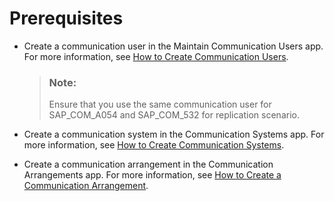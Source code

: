 <!-- loio3b3790e46711406080690670d1f76863 -->

# Prerequisites



-   Create a communication user in the Maintain Communication Users app. For more information, see [How to Create Communication Users](how-to-create-communication-users-0377ade.md).

    > ### Note:  
    > Ensure that you use the same communication user for SAP\_COM\_A054 and SAP\_COM\_532 for replication scenario.

-   Create a communication system in the Communication Systems app. For more information, see [How to Create Communication Systems](how-to-create-communication-systems-c2234ac.md).

-   Create a communication arrangement in the Communication Arrangements app. For more information, see [How to Create a Communication Arrangement](how-to-create-a-communication-arrangement-a0771f6.md).


